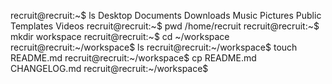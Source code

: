 recruit@recruit:~$ ls
Desktop  Documents  Downloads  Music  Pictures  Public  Templates  Videos
recruit@recruit:~$ pwd
/home/recruit
recruit@recruit:~$ mkdir workspace
recruit@recruit:~$ cd ~/workspace
recruit@recruit:~/workspace$ ls
recruit@recruit:~/workspace$ touch README.md
recruit@recruit:~/workspace$ cp README.md CHANGELOG.md
recruit@recruit:~/workspace$ 

